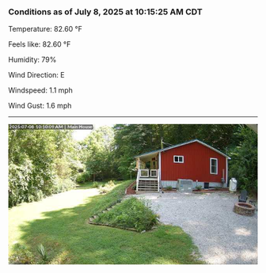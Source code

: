 ### Conditions as of July 8, 2025 at 10:15:25 AM CDT 

Temperature: 82.60 &deg;F

Feels like: 82.60 &deg;F

Humidity: 79%

Wind Direction: E

Windspeed: 1.1 mph

Wind Gust: 1.6 mph

---

<img src="./images/latest.jpeg"/>

